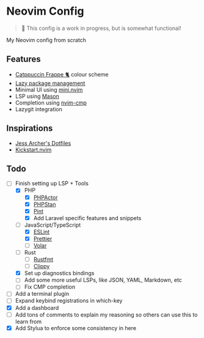 # Neovim Config

> 🚧 This config is a work in progress, but is somewhat functional!

My Neovim config from scratch

## Features

-   [Catppuccin Frappe 🐈](https://github.com/catppuccin/nvim) colour scheme
-   [Lazy package management](https://github.com/folke/lazy.nvim)
-   Minimal UI using [mini.nvim](https://github.com/echasnovski/mini.nvim)
-   LSP using [Mason](https://github.com/williamboman/mason.nvim)
-   Completion using [nvim-cmp](https://github.com/hrsh7th/nvim-cmp)
-   Lazygit integration

## Inspirations

-   [Jess Archer's Dotfiles](https://github.com/jessarcher/dotfiles)
-   [Kickstart.nvim](https://github.com/nvim-lua/kickstart.nvim)

## Todo

-   [ ] Finish setting up LSP + Tools
    -   [x] PHP
        -   [x] [PHPActor](https://github.com/phpactor/phpactor)
        -   [x] [PHPStan](https://phpstan.org/)
        -   [x] [Pint](https://laravel.com/docs/10.x/pint)
        -   [x] Add Laravel specific features and snippets
    -   [ ] JavaScript/TypeScript
        -   [x] [ESLint](https://eslint.org)
        -   [x] [Prettier](https://prettier.io)
        -   [ ] [Volar](https://github.com/vuejs/language-tools)
    -   [ ] Rust
        -   [ ] [Rustfmt](https://github.com/rust-lang/rustfmt)
        -   [ ] [Clippy](https://github.com/rust-lang/rust-clippy)
    -   [x] Set up diagnostics bindings
    -   [ ] Add some more useful LSPs, like JSON, YAML, Markdown, etc
    -   [ ] Fix CMP completion
-   [ ] Add a terminal plugin
-   [ ] Expand keybind registrations in which-key
-   [x] Add a dashboard
-   [ ] Add tons of comments to explain my reasoning so others can use this to learn from
-   [x] Add Stylua to enforce some consistency in here
